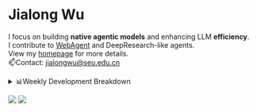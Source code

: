 #  Jialong Wu

I focus on building **native agentic models** and enhancing LLM **efficiency**.<br>
I contribute to [WebAgent](https://github.com/Alibaba-NLP/WebAgent) and DeepResearch-like agents.<br>
View my [homepage](https://callanwu.github.io/) for more details. <br>
📫Contact: jialongwu@seu.edu.cn

<details><summary>📊Weekly Development Breakdown</summary>

<!--START_SECTION:waka-->

```txt
From: 27 May 2025 - To: 03 June 2025

Total Time: 18 hrs 38 mins

Python     13 hrs 55 mins  ██████████████████▓░░░░░░   74.69 %
JSON       2 hrs 30 mins   ███▒░░░░░░░░░░░░░░░░░░░░░   13.45 %
Markdown   2 hrs 1 min     ██▓░░░░░░░░░░░░░░░░░░░░░░   10.88 %
Bash       7 mins          ▒░░░░░░░░░░░░░░░░░░░░░░░░   00.71 %
Git        2 mins          ░░░░░░░░░░░░░░░░░░░░░░░░░   00.20 %
```

<!--END_SECTION:waka-->

[![wakatime](https://wakatime.com/badge/user/c6720b29-9431-4a60-bc9d-e1fb2b6bd65f.svg)](https://wakatime.com/@c6720b29-9431-4a60-bc9d-e1fb2b6bd65f)
</details>

[![](https://img.shields.io/badge/Google%20Scholar-4385FE.svg?&color=d6d6d6&style=flat-square&logo=google-scholar)](https://scholar.google.com/citations?user=6eg2m4YAAAAJ)
![](https://komarev.com/ghpvc/?username=callanwu)
